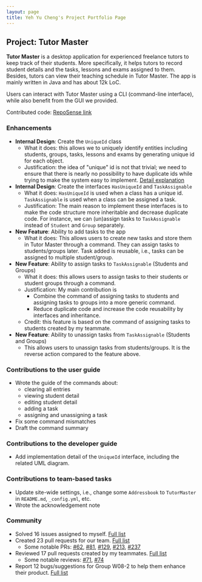 ```yaml
---
layout: page
title: Yeh Yu Cheng's Project Portfolio Page
---
```


## Project: Tutor Master

**Tutor Master** is a desktop application for experienced freelance tutors to keep track of their students. More specifically, it helps tutors to record student details and the tasks, lessons and exams assigned to them. Besides, tutors can view their teaching schedule in Tutor Master. The app is mainly written in Java and has about 12k LoC.

Users can interact with Tutor Master using a CLI (command-line interface), while also benefit from the GUI we provided.

Contributed code: [RepoSense link](https://nus-cs2103-ay2122s1.github.io/tp-dashboard/?search=&sort=groupTitle&sortWithin=title&timeframe=commit&mergegroup=&groupSelect=groupByRepos&breakdown=true&checkedFileTypes=docs~functional-code~test-code~other&since=2021-09-17&tabOpen=true&tabType=authorship&tabAuthor=eltonyeh&tabRepo=AY2122S1-CS2103T-W16-4%2Ftp%5Bmaster%5D&authorshipIsMergeGroup=false&authorshipFileTypes=docs~functional-code~test-code&authorshipIsBinaryFileTypeChecked=false)

### Enhancements

- **Internal Design**: Create the `UniqueId` class
  - What it does: this allows we to uniquely identify entities including students, groups, tasks, lessons and exams by generating unique id for each object.
  - Justification: the idea of "unique" id is not that trivial; we need to ensure that there is nearly no possibility to have duplicate ids while trying to make the system easy to implement. [Detail explanation](https://ay2122s1-cs2103t-w16-4.github.io/tp/DeveloperGuide.html#design-consideration)
- **Internal Design**: Create the interfaces `HasUniqueId` and `TaskAssignable`
  - What it does: `HasUniqueId` is used when a class has a unique id. `TaskAssignable` is used when a class can be assigned a task.
  - Justification: The main reason to implement these interfaces is to make the code structure more inheritable and decrease duplicate code. For instance, we can (un)assign tasks to `TaskAssignable` instead of `Student` and `Group` separately.
- **New Feature**: Ability to add tasks to the app
  - What it does: This allows users to create new tasks and store them in Tutor Master through a command. They can assign tasks to students/groups later. Task added is reusable, i.e., tasks can be assigned to multiple student/group.
- **New Feature**: Ability to assign tasks to `TaskAssignable` (Students and Groups)
  - What it does: this allows users to assign tasks to their students or student groups through a command.
  - Justification: My main contribution is
    - Combine the command of assigning tasks to students and assigning tasks to groups into a more generic command.
    - Reduce duplicate code and increase the code reusability by interfaces and inheritance.
  - Credit: this feature is based on the command of assigning tasks to students created by my teammate. 
- **New Feature**: Ability to unassign tasks from `TaskAssignable` (Students and Groups)
  - This allows users to unassign tasks from students/groups. It is the reverse action compared to the feature above.

### Contributions to the user guide

- Wrote the guide of the commands about:
  - clearing all entries
  - viewing student detail
  - editing student detail
  - adding a task
  - assigning and unassigning a task
- Fix some command mismatches
- Draft the command summary

### Contributions to the developer guide

- Add implementation detail of the `UniqueId` interface, including the related UML diagram.

### Contributions to team-based tasks

- Update site-wide settings, i.e., change some `Addressbook` to `TutorMaster` in `README.md`, `_config.yml`, etc.
- Wrote the acknowledgement note

### Community
  - Solved 16 issues assigned to myself. [Full list](https://github.com/AY2122S1-CS2103T-W16-4/tp/issues?q=is%3Aissue+author%3Aeltonyeh)
  - Created 23 pull requests for our team. [Full list](https://github.com/AY2122S1-CS2103T-W16-4/tp/pulls?q=is%3Apr+author%3Aeltonyeh)
    - Some notable PRs: [#62](https://github.com/AY2122S1-CS2103T-W16-4/tp/pull/62), [#81](https://github.com/AY2122S1-CS2103T-W16-4/tp/pull/81), [#129](https://github.com/AY2122S1-CS2103T-W16-4/tp/pull/129), [#213](https://github.com/AY2122S1-CS2103T-W16-4/tp/pull/213), [#237](https://github.com/AY2122S1-CS2103T-W16-4/tp/pull/237)
  - Reviewed 17 pull requests created by my teammates. [Full list](https://github.com/AY2122S1-CS2103T-W16-4/tp/pulls?q=is%3Apr+reviewed-by%3A%40me)
    - Some notable reviews: [#71](https://github.com/AY2122S1-CS2103T-W16-4/tp/pull/71), [#74](https://github.com/AY2122S1-CS2103T-W16-4/tp/pull/74)
  - Report 12 bugs/suggestions for Group W08-2 to help them enhance their product. [Full list](https://github.com/eltonyeh/ped/issues)
